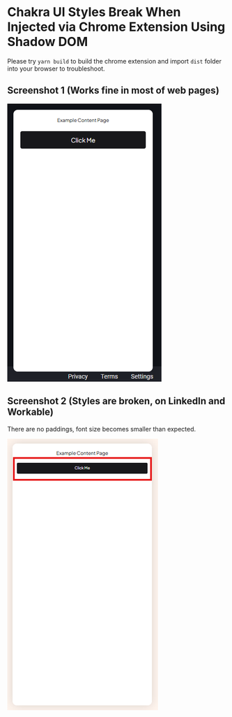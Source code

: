 # Chakra UI Styles Break When Injected via Chrome Extension Using Shadow DOM

Please try `yarn build` to build the chrome extension and import `dist` folder into your browser to troubleshoot.

## Screenshot 1 (Works fine in most of web pages)

<img src="public/assets/Screenshot_1.png" />

## Screenshot 2 (Styles are broken, on LinkedIn and Workable)

There are no paddings, font size becomes smaller than expected.

<img src="public/assets/Screenshot_2.png" />
